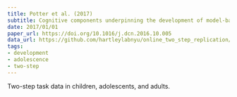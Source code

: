 ```yaml
---
title: Potter et al. (2017)
subtitle: Cognitive components underpinning the development of model-based learning
date: 2017/01/01
paper_url: https://doi.org/10.1016/j.dcn.2016.10.005
data_url: https://github.com/hartleylabnyu/online_two_step_replication/tree/master/analysis_code_and_data/data/potter
tags:
- development
- adolescence
- two-step
---
```


Two-step task data in children, adolescents, and adults.
